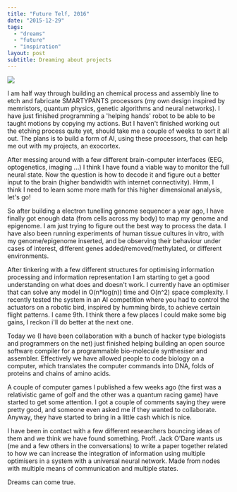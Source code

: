 ```yaml
---
title: "Future Telf, 2016"
date: "2015-12-29"
tags: 
  - "dreams"
  - "future"
  - "inspiration"
layout: post
subtitle: Dreaming about projects
---
```


![]({{site.baseurl}}/assets/future-smarter-telf/{{page.coverImage}})

I am half way through building an chemical process and assembly line to etch and fabricate SMARTYPANTS processors (my own design inspired by memristors, quantum physics, genetic algorithms and neural networks). I have just finished programming a 'helping hands' robot to be able to be taught motions by copying my actions. But I haven't finished working out the etching process quite yet, should take me a couple of weeks to sort it all out. The plans is to build a form of AI, using these processors, that can help me out with my projects, an exocortex.

After messing around with a few different brain-computer interfaces (EEG, optogenetics, imaging ...) I think I have found a viable way to monitor the full neural state. Now the question is how to decode it and figure out a better input to the brain (higher bandwidth with internet connectivity). Hmm, I think I need to learn some more math for this higher dimensional analysis, let's go!

So after building a electron tunelling genome sequencer a year ago, I have finally got enough data (from cells across my body) to map my genome and epigenome. I am just trying to figure out the best way to process the data. I have also been running experiments of human tissue cultures in vitro, with my genome/epigenome inserted, and be observing their behaviour under cases of interest, different genes added/removed/methylated, or different environments.

After tinkering with a few different structures for optimising information processing and information representation I am starting to get a good understanding on what does and doesn't work. I currently have an optimiser that can solve any model in O(n\*log(n)) time and O(n^2) space complexity. I recently tested the system in an AI competition where you had to control the actuators on a robotic bird, inspired by humming birds, to achieve certain flight patterns. I came 9th. I think there a few places I could make some big gains, I reckon i'll do better at the next one.

Today we (I have been collaboration with a bunch of hacker type biologists and programmers on the net) just finished helping building an open source software compiler for a programmable bio-molecule synthesiser and assembler. Effectively we have allowed people to code biology on a computer, which translates the computer commands into DNA, folds of proteins and chains of amino acids.

A couple of computer games I published a few weeks ago (the first was a relativistic game of golf and the other was a quantum racing game) have started to get some attention. I got a couple of comments saying they were pretty good, and someone even asked me if they wanted to collaborate. Anyway, they have started to bring in a little cash which is nice.

I have been in contact with a few different researchers bouncing ideas of them and we think we have found something. Proff. Jack O'Dare wants us (me and a few others in the conversations) to write a paper together related to how we can increase the integration of information using multiple optimisers in a system with a universal neural network. Made from nodes with multiple means of communication and multiple states.

Dreams can come true.
